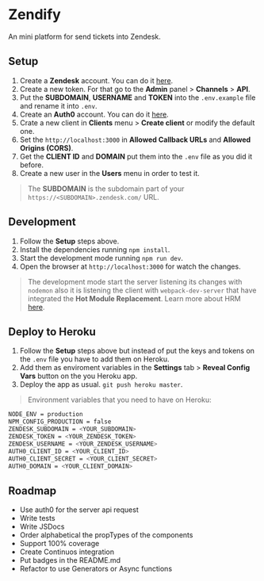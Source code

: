 # Zendify
An mini platform for send tickets into Zendesk.

## Setup
1. Create a **Zendesk** account. You can do it  [here](https://www.zendesk.com/register/#getstarted).
2. Create a new token. For that go to the **Admin** panel > **Channels** > **API**.
3. Put the **SUBDOMAIN**, **USERNAME** and **TOKEN** into the `.env.example` file and rename it into `.env`.
4. Create an **Auth0** account. You can do it [here](https://manage.auth0.com/login).
5. Crate a new client in **Clients** menu > **Create client** or modify the default one.
6. Set the `http://localhost:3000` in **Allowed Callback URLs** and **Allowed Origins (CORS)**.
7. Get the **CLIENT ID** and **DOMAIN** put them into  the `.env` file as you did it before.
8. Create a new user in the **Users** menu in order to test it.

> The **SUBDOMAIN** is the subdomain part of your `https://<SUBDOMAIN>.zendesk.com/` URL.

## Development
1. Follow the **Setup** steps above.
2. Install the dependencies running `npm install`.
3. Start the development mode running `npm run dev`.
4. Open the browser at `http://localhost:3000` for watch the changes.

> The development mode start the server listening its changes with `nodemon` also it is listening the client with `webpack-dev-server` that have integrated the **Hot Module Replacement**. Learn more about HRM [here](https://github.com/webpack/docs/wiki/hot-module-replacement-with-webpack).

## Deploy to Heroku
1. Follow the **Setup** steps above but instead of put the keys and tokens on the `.env` file you have to add them on Heroku.
2. Add them as enviroment variables in the **Settings** tab > **Reveal Config Vars** button on the you Heroku app.
3. Deploy the app as usual. `git push heroku master`.

> Environment variables that you need to have on Heroku:
```bash
NODE_ENV = production
NPM_CONFIG_PRODUCTION = false
ZENDESK_SUBDOMAIN = <YOUR_SUBDOMAIN>
ZENDESK_TOKEN = <YOUR_ZENDESK_TOKEN>
ZENDESK_USERNAME = <YOUR_ZENDESK_USERNAME>
AUTH0_CLIENT_ID = <YOUR_CLIENT_ID>
AUTH0_CLIENT_SECRET = <YOUR_CLIENT_SECRET>
AUTH0_DOMAIN = <YOUR_CLIENT_DOMAIN>
```

## Roadmap
* Use auth0 for the server api request
* Write tests
* Write JSDocs
* Order alphabetical the propTypes of the components
* Support 100% coverage
* Create Continuos integration
* Put badges in the README.md
* Refactor to use Generators or Async functions

